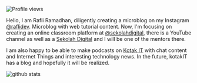 <!--![](https://raw.githubusercontent.com/raflidev/raflidev/master/image/github-profile.jpg) -->

![Profile views](https://gpvc.arturio.dev/raflidev)

Hello, I am Rafli Ramadhan, diligently creating a microblog on my Instagram [@raflidev](https://instagram.com/raflidev). Microblog with web tutorial content. Now, I'm focusing on creating an online classroom platform at [@sekolahdigital](https://github.com/sekolahdigital), there is a YouTube channel as well as a [Sekolah Digital](https://www.youtube.com/channel/UCgt-sNzkXmyuRtoitRUo60g) and I will be one of the mentors there.

I am also happy to be able to make podcasts on [Kotak IT](https://kotakitpodcast.xyz/) with chat content and Internet Things and interesting technology news. In the future, kotakIT has a blog and hopefully it will be realized.

![github stats](https://github-readme-stats.vercel.app/api?username=raflidev&show_icons=true)

<!--
**raflidev/raflidev** is a ✨ _special_ ✨ repository because its `README.md` (this file) appears on your GitHub profile.

Here are some ideas to get you started:

- 🔭 I’m currently working on ...
- 🌱 I’m currently learning ...
- 👯 I’m looking to collaborate on ...
- 🤔 I’m looking for help with ...
- 💬 Ask me about ...
- 📫 How to reach me: ...
- 😄 Pronouns: ...
- ⚡ Fun fact: ...
-->

